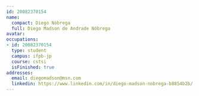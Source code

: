 ```yaml
---
id: 20082370154
name:
  compact: Diego Nóbrega
  full: Diego Madson de Andrade Nóbrega
avatar:
occupations:
- id: 20082370154
  type: student
  campus: ifpb-jp
  course: cstsi
  isFinished: true
addresses:
  email: diegomadson@msn.com
  linkedin: https://www.linkedin.com/in/diego-madson-nobrega-b8854b2b/
---
```

